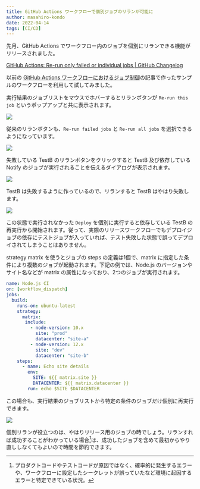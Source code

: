 ```yaml
---
title: GitHub Actions ワークフローで個別ジョブのリランが可能に
author: masahiro-kondo
date: 2022-04-14
tags: [CI/CD]
---
```


先月、GitHub Actions でワークフロー内のジョブを個別にリランできる機能がリリースされました。

[GitHub Actions&#058; Re-run only failed or individual jobs | GitHub Changelog](https://github.blog/changelog/2022-03-17-github-actions-re-run-only-failed-or-individual-jobs/)


以前の [GitHub Actions ワークフローにおけるジョブ制御](/blogs/2022/02/20/job-control-in-github-actions/)の記事で作ったサンプルのワークフローを利用して試してみました。


実行結果のジョブリストをマウスでホバーするとリランボタンが `Re-run this job` というポップアップと共に表示されます。

![](https://i.gyazo.com/329c5defc64fe0bee4a2924c88edc5c6.png)

従来のリランボタンも、`Re-run failed jobs` と `Re-run all jobs` を選択できるようになっています。

![](https://i.gyazo.com/adf6c58b2f93366fb83624d4a3e5f7a3.png)

失敗している TestB のリランボタンをクリックすると TestB 及び依存している Notify のジョブが実行されることを伝えるダイアログが表示されます。

![](https://i.gyazo.com/74136e0330b8db549fd049c3e0cee13f.png)

TestB は失敗するように作っているので、リランすると TestB はやはり失敗します。

![](https://i.gyazo.com/29fd5268302ef698d5fb64f1729d5262.png)

この状態で実行されなかった `Deploy` を個別に実行すると依存している TestB の再実行から開始されます。従って、実際のリリースワークフローでもデプロイジョブの依存にテストジョブが入っていれば、テスト失敗した状態で誤ってデプロイされてしまうことはありません。

strategy matrix を使うとジョブの steps の定義は1個で、matrix に指定した条件により複数のジョブが起動されます。下記の例では、Node.js のバージョンやサイト名などが matrix の属性になっており、2つのジョブが実行されます。

```yaml
name: Node.js CI
on: [workflow_dispatch]
jobs:
  build:
    runs-on: ubuntu-latest
    strategy:
      matrix:
       include:
         - node-version: 10.x
           site: "prod"
           datacenter: "site-a"
         - node-version: 12.x
           site: "dev"
           datacenter: "site-b"
    steps:
      - name: Echo site details
        env:
          SITE: ${{ matrix.site }}
          DATACENTER: ${{ matrix.datacenter }}
        run: echo $SITE $DATACENTER
```

この場合も、実行結果のジョブリストから特定の条件のジョブだけ個別に再実行できます。

![](https://i.gyazo.com/07be0b5aae5f5c6498385082f82d731c.png)

個別リランが役立つのは、やはりリリース用のジョブの時でしょう。リランすれば成功することがわかっている場合[^1]は、成功したジョブを含めて最初からやり直ししなくてもよいので時間を節約できます。

[^1]: プロダクトコードやテストコードが原因ではなく、確率的に発生するエラーや、ワークフローに設定したシークレットが誤っていたなど環境に起因するエラーと特定できている状況。

